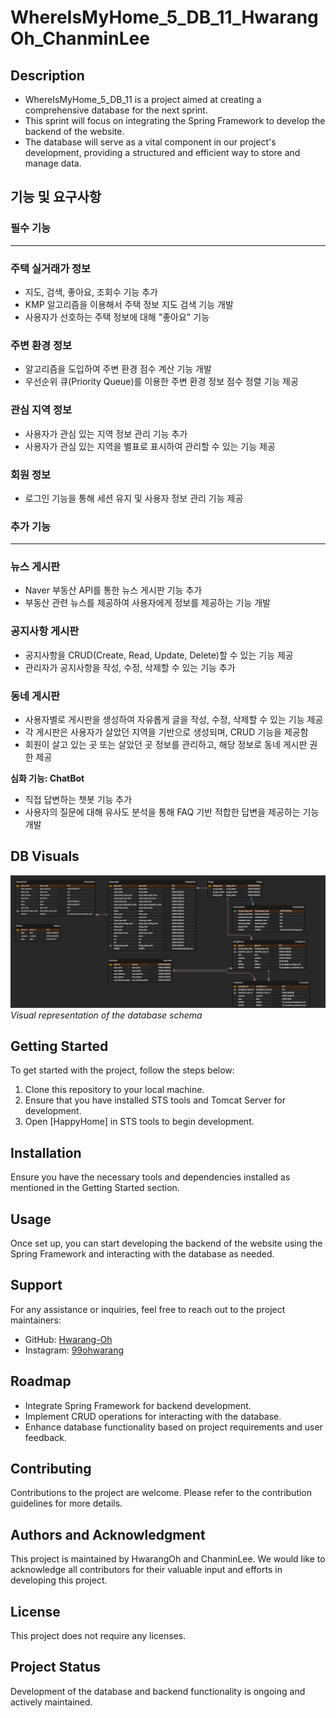 # WhereIsMyHome_5_DB_11_HwarangOh_ChanminLee

## Description
* WhereIsMyHome_5_DB_11 is a project aimed at creating a comprehensive database for the next sprint.
* This sprint will focus on integrating the Spring Framework to develop the backend of the website.
* The database will serve as a vital component in our project's development, providing a structured and efficient way to store and manage data.

## 기능 및 요구사항

### 필수 기능
---

### 주택 실거래가 정보
- 지도, 검색, 좋아요, 조회수 기능 추가
- KMP 알고리즘을 이용해서 주택 정보 지도 검색 기능 개발
- 사용자가 선호하는 주택 정보에 대해 "좋아요" 기능

### 주변 환경 정보
- 알고리즘을 도입하여 주변 환경 점수 계산 기능 개발
- 우선순위 큐(Priority Queue)를 이용한 주변 환경 정보 점수 정렬 기능 제공

### 관심 지역 정보
- 사용자가 관심 있는 지역 정보 관리 기능 추가
- 사용자가 관심 있는 지역을 별표로 표시하여 관리할 수 있는 기능 제공

### 회원 정보
- 로그인 기능을 통해 세션 유지 및 사용자 정보 관리 기능 제공

### 추가 기능
---

### 뉴스 게시판
- Naver 부동산 API를 통한 뉴스 게시판 기능 추가
- 부동산 관련 뉴스를 제공하여 사용자에게 정보를 제공하는 기능 개발

### 공지사항 게시판
- 공지사항을 CRUD(Create, Read, Update, Delete)할 수 있는 기능 제공
- 관리자가 공지사항을 작성, 수정, 삭제할 수 있는 기능 추가

### 동네 게시판
- 사용자별로 게시판을 생성하여 자유롭게 글을 작성, 수정, 삭제할 수 있는 기능 제공
- 각 게시판은 사용자가 살았던 지역을 기반으로 생성되며, CRUD 기능을 제공함
- 회원이 살고 있는 곳 또는 살았던 곳 정보를 관리하고, 해당 정보로 동네 게시판 권한 제공

**심화 기능: ChatBot**
- 직접 답변하는 챗봇 기능 추가
- 사용자의 질문에 대해 유사도 분석을 통해 FAQ 기반 적합한 답변을 제공하는 기능 개발

## DB Visuals
![Database Diagram](DB_resources/HoshinoHome.png)
*Visual representation of the database schema*

## Getting Started
To get started with the project, follow the steps below:
1. Clone this repository to your local machine.
2. Ensure that you have installed STS tools and Tomcat Server for development.
3. Open [HappyHome] in STS tools to begin development.

## Installation
Ensure you have the necessary tools and dependencies installed as mentioned in the Getting Started section.

## Usage
Once set up, you can start developing the backend of the website using the Spring Framework and interacting with the database as needed.

## Support
For any assistance or inquiries, feel free to reach out to the project maintainers:
- GitHub: [Hwarang-Oh](https://github.com/Hwarang-Oh)
- Instagram: [99ohwarang](https://www.instagram.com/99ohwarang/)


## Roadmap
- Integrate Spring Framework for backend development.
- Implement CRUD operations for interacting with the database.
- Enhance database functionality based on project requirements and user feedback.

## Contributing
Contributions to the project are welcome. Please refer to the contribution guidelines for more details.

## Authors and Acknowledgment
This project is maintained by HwarangOh and ChanminLee. We would like to acknowledge all contributors for their valuable input and efforts in developing this project.

## License
This project does not require any licenses.

## Project Status
Development of the database and backend functionality is ongoing and actively maintained.
